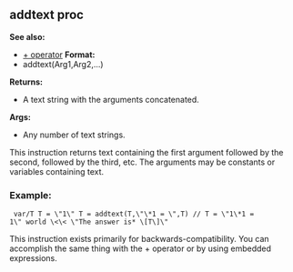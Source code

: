 ## addtext proc
**See also:**
*   [+ operator](/ref/operator/+.md) <!-- -->
**Format:**
*   addtext(Arg1,Arg2,\...)
<!-- -->
**Returns:**
*   A text string with the arguments concatenated.
<!-- -->
**Args:**
*   Any number of text strings.


This instruction returns text containing the first argument
followed by the second, followed by the third, etc. The arguments may be
constants or variables containing text.
### Example:

```
 var/T T = \"1\" T = addtext(T,\"\*1 = \",T) // T = \"1\*1 =
1\" world \<\< \"The answer is* \[T\]\" 
```
 

This
instruction exists primarily for backwards-compatibility. You can
accomplish the same thing with the + operator or by using embedded
expressions.